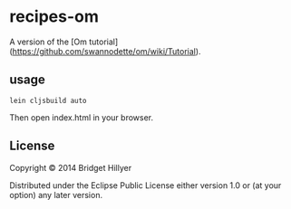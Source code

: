 # recipes-om

A version of the [Om tutorial]
(https://github.com/swannodette/om/wiki/Tutorial).


## usage 
`lein cljsbuild auto`

Then open index.html in your browser.


## License

Copyright © 2014 Bridget Hillyer 

Distributed under the Eclipse Public License either version 1.0 or (at
your option) any later version.
